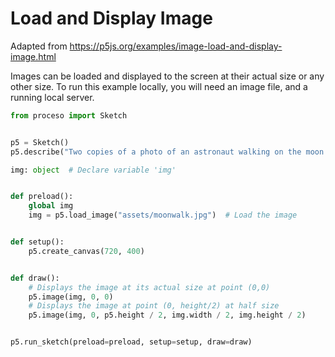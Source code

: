 # Load and Display Image

Adapted from https://p5js.org/examples/image-load-and-display-image.html

Images can be loaded and displayed to the screen at their actual size or any other size.
To run this example locally, you will need an image file, and a running local server.

```python
from proceso import Sketch


p5 = Sketch()
p5.describe("Two copies of a photo of an astronaut walking on the moon are displayed, a small one embedded in a larger one.")

img: object  # Declare variable 'img'


def preload():
    global img
    img = p5.load_image("assets/moonwalk.jpg")  # Load the image


def setup():
    p5.create_canvas(720, 400)


def draw():
    # Displays the image at its actual size at point (0,0)
    p5.image(img, 0, 0)
    # Displays the image at point (0, height/2) at half size
    p5.image(img, 0, p5.height / 2, img.width / 2, img.height / 2)


p5.run_sketch(preload=preload, setup=setup, draw=draw)
```
